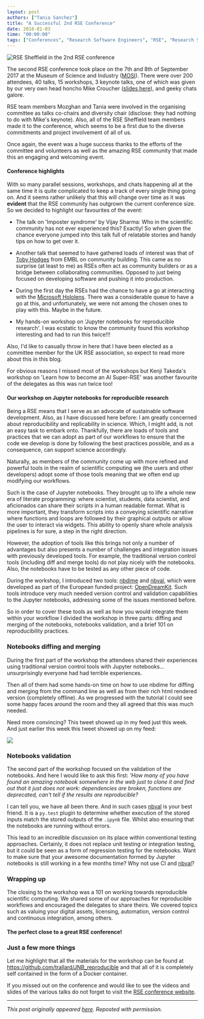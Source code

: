 ```yaml
---
layout: post
authors: ["Tania Sanchez"]
title: "A Successful 2nd RSE Conference"
date: 2018-01-03
time: "00:00:00"
tags: ["Conferences", "Research Software Engineers", "RSE", "Research Software", "Software Carpentry"]
---
```


![RSE Sheffield in the 2nd RSE conference](http://rse.shef.ac.uk/images/RSE17.jpg)

The second RSE conference took place on the 7th and 8th of September 2017 at the Museum of Science and Industry ([MOSI](https://www.msimanchester.org.uk/)). There were over 200 attendees, 40 talks, 15 workshops, 3 keynote talks, one of which was given by our very own head honcho Mike Croucher ([slides here](https://mikecroucher.github.io/RSE_2017_keynote_presentation/)), and geeky chats galore.

RSE team members Mozghan and Tania were involved in the organising committee as talks co-chairs and diversity chair (disclose: they had nothing to do with Mike's keynote). Also, all of the RSE Sheffield team members made it to the conference, which seems to be a first due to the diverse commitments and project involvement of all of us.

Once again, the event was a huge success thanks to the efforts of the committee and volunteers as well as the amazing RSE community that made this an engaging and welcoming event.

#### Conference highlights

With so many parallel sessions, workshops, and chats happening all at the same time it is quite complicated to keep a track of every single thing going on. And it seems rather unlikely that this will change over time as it was **evident** that the RSE community has outgrown the current conference size. So we decided to highlight our favourites of the event:

- The talk on 'Imposter syndrome' by Vijay Sharma: Who in the scientific community has not ever experienced this? Exactly! So when given the chance everyone jumped into this talk full of relatable stories and handy tips on how to get over it.

- Another talk that seemed to have gathered loads of interest was that of [Toby Hodges](https://twitter.com/tbyhdgs) from EMBL on community building. This came as no surprise (at least to me) as RSEs often act as community builders or as a bridge between collaborating communities. Opposed to just being focused on developing software and pushing it into production.

- During the first day the RSEs had the chance to have a go at interacting with the [Microsoft Hololens](https://www.microsoft.com/en-gb/hololens). There was a considerable queue to have a go at this, and unfortunately, we were not among the chosen ones to play with this. Maybe in the future.

- My hands-on workshop on 'Jupyter notebooks for reproducible research'. I was ecstatic to know the community found this workshop interesting and had to run this twice!!!

Also, I'd like to casually throw in here that I have been elected as a committee member for the UK RSE association, so expect to read more about this in this blog.

For obvious reasons I missed most of the workshops but Kenji Takeda's workshop on 'Learn how to become an AI Super-RSE' was another favourite of the delegates as this was run twice too!

#### Our workshop on Jupyter notebooks for reproducible research

Being a RSE means that I serve as an advocate of sustainable software development. Also, as I have discussed here before: I am greatly concerned about reproducibility and replicability in science. Which, I might add, is not an easy task to embark onto. Thankfully, there are loads of tools and practices that we can adopt as part of our workflows to ensure that the code we develop is done by following the best practices possible, and as a consequence, can support science accordingly.

Naturally, as members of the community come up with more refined and powerful tools in the realm of scientific computing we (the users and other developers) adopt some of those tools meaning that we often end up modifying our workflows.

Such is the case of Jupyter notebooks. They brought up to life a whole new era of literate programming: where scientist, students, data scientist, and aficionados can share their scripts in a human readable format. What is more important, they transform scripts into a conveying scientific narrative where functions and loops are followed by their graphical outputs or allow the user to interact via widgets. This ability to openly share whole analysis pipelines is for sure, a step in the right direction.

However, the adoption of tools like this brings not only a number of advantages but also presents a number of challenges and integration issues with previously developed tools. For example, the traditional version control tools (including diff and merge tools) do not play nicely with the notebooks. Also, the notebooks have to be tested as any other piece of code.

During the workshop, I introduced two tools: [nbdime](https://github.com/jupyter/nbdime) and [nbval](https://github.com/computationalmodelling/nbval), which were developed as part of the European funded project: [OpenDreamKit](http://rse.shef.ac.uk/blog/a-successful-2nd-rse-conference/www.opendreamkit.org). Such tools introduce very much needed version control and validation capabilities to the Jupyter notebooks, addressing some of the issues mentioned before.

So in order to cover these tools as well as how you would integrate them within your workflow I divided the workshop in three parts: diffing and merging of the notebooks, notebooks validation, and a brief 101 on reproducibility practices.

### Notebooks diffing and merging
During the first part of the workshop the attendees shared their experiences using traditional version control tools with Jupyter notebooks... unsurprisingly everyone had had terrible experiences.

Then all of them had some hands-on time on how to use nbdime for diffing and merging from the command line as well as from their rich html rendered version (completely offline). As we progressed with the tutorial I could see some happy faces around the room and they all agreed that this was much needed.

Need more convincing? This tweet showed up in my feed just this week. And just earlier this week this tweet showed up on my feed: 

![](http://rse.shef.ac.uk/images/tweet-nbdime.PNG)

### Notebooks validation

The second part of the workshop focused on the validation of the notebooks. And here I would like to ask this first: *'How many of you have found an amazing notebook somewhere in the web just to clone it and find out that it just does not work: dependencies are broken, functions are deprecated, can't tell if the results are reproducible?*

I can tell you, we have all been there. And in such cases [nbval](https://github.com/computationalmodelling/nbval) is your best friend. It is a `py.test` plugin to determine whether execution of the stored inputs match the stored outputs of the `.ipynb` file. Whilst also ensuring that the notebooks are running without errors.

This lead to an incredible discussion on its place within conventional testing approaches. Certainly, it does not replace unit testing or integration testing, but it could be seen as a form of regression testing for the notebooks. Want to make sure that your awesome documentation formed by Jupyter notebooks is still working in a few months time? Why not use CI and [nbval](https://github.com/computationalmodelling/nbval)?

### Wrapping up

The closing to the workshop was a 101 on working towards reproducible scientific computing. We shared some of our approaches for reproducible workflows and encouraged the delegates to share theirs. We covered topics such as valuing your digital assets, licensing, automation, version control and continuous integration, among others.

#### The perfect close to a great RSE conference!

### Just a few more things
Let me highlight that all the materials for the workshop can be found at https://github.com/trallard/JNB_reproducible and that all of it is completely self contained in the form of a Docker container.

If you missed out on the conference and would like to see the videos and slides of the various talks do not forget to visit the [RSE conference website](http://rse.ac.uk/conf2017/talk-slides-downloads/).

---

*This post originally appeared [here](http://rse.shef.ac.uk/blog/a-successful-2nd-rse-conference/). Reposted with permission.*
